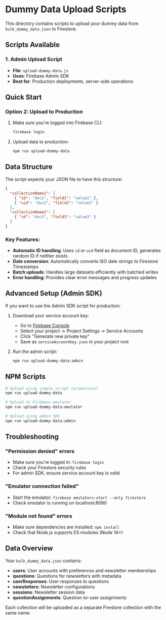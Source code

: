 # Dummy Data Upload Scripts

This directory contains scripts to upload your dummy data from `bulk_dummy_data.json` to Firestore.

## Scripts Available

### 1. Admin Upload Script
- **File**: `upload-dummy-data.js`
- **Uses**: Firebase Admin SDK
- **Best for**: Production deployments, server-side operations

## Quick Start

### Option 2: Upload to Production

1. Make sure you're logged into Firebase CLI:
   ```bash
   firebase login
   ```

2. Upload data to production:
   ```bash
   npm run upload-dummy-data
   ```

## Data Structure

The script expects your JSON file to have this structure:

```json
{
  "collectionName1": [
    { "id": "doc1", "field1": "value1" },
    { "uid": "doc2", "field2": "value2" }
  ],
  "collectionName2": [
    { "id": "doc3", "field3": "value3" }
  ]
}
```

### Key Features:

- **Automatic ID handling**: Uses `id` or `uid` field as document ID, generates random ID if neither exists
- **Date conversion**: Automatically converts ISO date strings to Firestore Timestamps
- **Batch uploads**: Handles large datasets efficiently with batched writes
- **Error handling**: Provides clear error messages and progress updates

## Advanced Setup (Admin SDK)

If you want to use the Admin SDK script for production:

1. Download your service account key:
   - Go to [Firebase Console](https://console.firebase.google.com)
   - Select your project → Project Settings → Service Accounts
   - Click "Generate new private key"
   - Save as `serviceAccountKey.json` in your project root

2. Run the admin script:
   ```bash
   npm run upload-dummy-data:admin
   ```

## NPM Scripts

```bash
# Upload using simple script (production)
npm run upload-dummy-data

# Upload to Firebase emulator
npm run upload-dummy-data:emulator

# Upload using admin SDK
npm run upload-dummy-data:admin
```

## Troubleshooting

### "Permission denied" errors
- Make sure you're logged in: `firebase login`
- Check your Firestore security rules
- For admin SDK, ensure service account key is valid

### "Emulator connection failed"
- Start the emulator: `firebase emulators:start --only firestore`
- Check emulator is running on localhost:8080

### "Module not found" errors
- Make sure dependencies are installed: `npm install`
- Check that Node.js supports ES modules (Node 14+)

## Data Overview

Your `bulk_dummy_data.json` contains:
- **users**: User accounts with preferences and newsletter memberships
- **questions**: Questions for newsletters with metadata
- **userResponses**: User responses to questions
- **newsletters**: Newsletter configurations
- **sessions**: Newsletter session data
- **questionAssignments**: Question-to-user assignments

Each collection will be uploaded as a separate Firestore collection with the same name.

